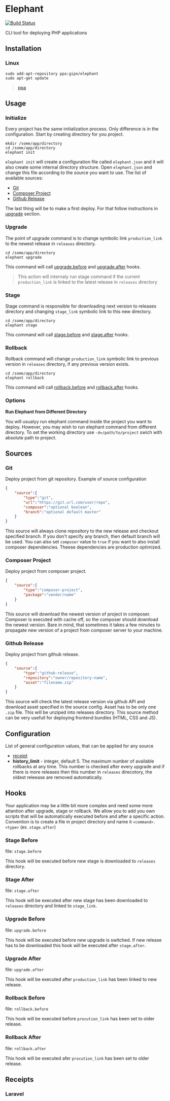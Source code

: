 # Elephant

[![Build Status](https://travis-ci.com/pipan/elephant-cli.svg?branch=master)](https://travis-ci.com/pipan/elephant-cli)

CLI tool for deploying PHP applications

## Installation

### Linux

```
sudo add-apt-repository ppa:gipn/elephant
sudo apt-get update
```

> [ppa](https://launchpad.net/~gipn/+archive/ubuntu/elephant)

## Usage

### Initialize

Every project has the same initialization process. Only difference is in the configuration. Start by creating directory for you project.

```
mkdir /some/app/directory
cd /some/app/directory
elephant init
```

`elephant init` will create a configuration file called `elephant.json` and it will also create some internal directory structure. Open `elephant.json` and change this file according to the source you want to use. The list of available sources:

* [Git](#git)
* [Composer Project](#composer-project)
* [Github Release](#github-release)

The last thing will be to make a first deploy. For that follow instructions in [upgrade](#upgrade) section.

### Upgrade

The point of upgrade command is to change symbolic link `production_link` to the newest release in `releases` directory.

```
cd /some/app/directory
elephant upgrade
```

This command will call [upgrade.before](#upgrade-before) and [upgrade.after](#upgrade-after) hooks.

> This action will internaly run stage command if the current `production_link` is linked to the latest release in `releases` directory

### Stage

Stage command is responsible for downloading next version to releases directory and changing `stage_link` symbolic link to this new directory.

```
cd /some/app/directory
elephant stage
```

This command will call [stage.before](#stage-before) and [stage.after](#stage-after) hooks.

### Rollback

Rollback command will change `production_link` symbolic link to previous version in `releases` directory, if any previous version exists.

```
cd /some/app/directory
elephant rollback
```

This command will call [rollback.before](#rollback-before) and [rollback.after](#rollback-after) hooks.

### Options

**Run Elephant from Different Directory**

You will usualyy run elephant command inside the project you want to deploy. However, you may wish to run elephant command from different directory. To set the working directory use `-d=/path/to/project` swich with absolute path to project.

## Sources

### Git

Deploy project from git repository. Example of source configuration

```json
{
    "source":{
        "type":"git",
        "url":"https://git.url.com/user/repo",
        "composer":"optional boolean",
        "branch":"optional default master"
    }
}
```

This source will always clone repository to the new release and checkout specified branch. If you don't specify any branch, then default branch will be used. You can also set `composer` value to `true` if you want to also install composer dependencies. Theese dependencies are production optimized.

### Composer Project

Deploy project from composer project.

```json
{
    "source":{
        "type":"composer-project",
        "package":"vendor/name"
    }
}
```

This source will download the newest version of project in composer. Composer is executed with cache off, so the composer should download the newest version. Bare in mind, that sometimes it takes a few minutes to propagate new version of a project from composer server to your machine.

### Github Release

Deploy project from github release.

```json
{
    "source":{
        "type":"github-release",
        "repository":"owner/repository-name",
        "asset":"filename.zip"
    }
}
```

This source will check the latest release version via github API and download asset specified in the source config. Asset has to be only one `.zip` file. This will be unziped into releases directory. This source method can be very usefull for deploying frontend bundles (HTML, CSS and JS).

## Configuration

List of general configuration values, that can be applied for any source

* [receipt](#receipts)
* **history_limit** - integer, default 5. The maximum number of available rollbacks at any time. This number is checked after every upgrade and if there is more releases then this number in `releases` direcotory, the oldest releease are removed automatically.

## Hooks

Your application may be a little bit more complex and need some more attantion after upgrade, stage or rollback. We allow you to add you own scripts that will be automatically executed before and after a specific action. Convention is to create a file in project directory and name it `<command>.<type>` (ex. `stage.after`)

### Stage Before

file: `stage.before`

This hook will be executed before new stage is downloaded to `releases` directory.

### Stage After

file: `stage.after`

This hook will be executed after new stage has been downloaded to `releases` directory and linked to `stage_link`.

### Upgrade Before

file: `upgrade.before`

This hook will be executed before new upgrade is switched. If new release has to be downloaded this hook will be executed after `stage.after`.

### Upgrade After

file: `upgrade.after`

This hook will be executed after `production_link` has been linked to new release.

### Rollback Before

file: `rollback.before`

This hook will be executed before `procution_link` has been set to older release.

### Rollback After

file: `rollback.after`

This hook will be executed afer `procution_link` has been set to older release.

## Receipts

### Laravel